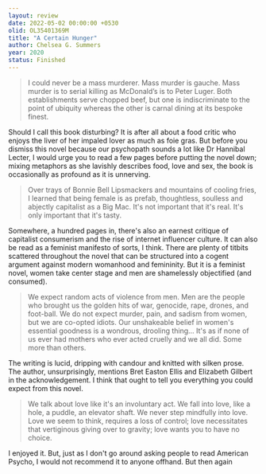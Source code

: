 ```yaml
---
layout: review
date: 2022-05-02 00:00:00 +0530
olid: OL35401369M
title: "A Certain Hunger"
author: Chelsea G. Summers
year: 2020
status: Finished
---
```


> I could never be a mass murderer. Mass murder is gauche. Mass murder is to serial killing as McDonald’s is to Peter Luger. Both establishments serve chopped beef, but one is indiscriminate to the point of ubiquity whereas the other is carnal dining at its bespoke finest.

Should I call this book disturbing? It is after all about a food critic who enjoys the liver of her impaled lover as much as foie gras. But before you dismiss this novel because our psychopath sounds a lot like Dr Hannibal Lecter, I would urge you to read a few pages before putting the novel down; mixing metaphors as she lavishly describes food, love and sex, the book is occasionally as profound as it is unnerving.

> Over trays of Bonnie Bell Lipsmackers and mountains of cooling fries, I learned that being female is as prefab, thoughtless, soulless and abjectly capitalist as a Big Mac. It's not important that it's real. It's only important that it's tasty.

Somewhere, a hundred pages in, there's also an earnest critique of capitalist consumerism and the rise of internet influencer culture. It can also be read as a feminist manifesto of sorts, I think. There are plenty of titbits scattered throughout the novel that can be structured into a cogent argument against modern womanhood and femininity. But it is a feminist novel, women take center stage and men are shamelessly objectified (and consumed).

> We expect random acts of violence from men. Men are the people who brought us the golden hits of war, genocide, rape, drones, and foot-ball. We do not expect murder, pain, and sadism from women, but we are co-opted idiots. Our unshakeable belief in women's essential goodness is a wondrous, drooling thing... It's as if none of us ever had mothers who ever acted cruelly and we all did. Some more than others.

The writing is lucid, dripping with candour and knitted with silken prose. The author, unsurprisingly, mentions Bret Easton Ellis and Elizabeth Gilbert in the acknowledgement. I think that ought to tell you everything you could expect from this novel.

> We talk about love like it's an involuntary act. We fall into love, like a hole, a puddle, an elevator shaft. We never step mindfully into love. Love we seem to think, requires a loss of control; love necessitates that vertiginous giving over to gravity; love wants you to have no choice.

I enjoyed it. But, just as I don't go around asking people to read American Psycho, I would not recommend it to anyone offhand. But then again
